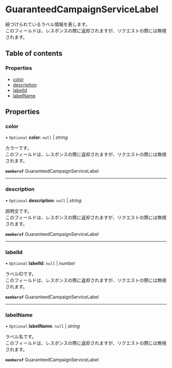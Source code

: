 # GuaranteedCampaignServiceLabel


<div lang=\"ja\"> 紐づけられているラベル情報を表します。<br> このフィールドは、レスポンスの際に返却されますが、リクエストの際には無視されます。 </div> 

## Table of contents

### Properties

- [color](guaranteedcampaignservicelabel.md#color)
- [description](guaranteedcampaignservicelabel.md#description)
- [labelId](guaranteedcampaignservicelabel.md#labelid)
- [labelName](guaranteedcampaignservicelabel.md#labelname)

## Properties

### color

• `Optional` **color**: ``null`` \| *string*

<div lang=\"ja\"> カラーです。<br> このフィールドは、レスポンスの際に返却されますが、リクエストの際には無視されます。 </div> 

**`memberof`** GuaranteedCampaignServiceLabel

___

### description

• `Optional` **description**: ``null`` \| *string*

<div lang=\"ja\"> 説明文です。<br> このフィールドは、レスポンスの際に返却されますが、リクエストの際には無視されます。 </div> 

**`memberof`** GuaranteedCampaignServiceLabel

___

### labelId

• `Optional` **labelId**: ``null`` \| *number*

<div lang=\"ja\"> ラベルIDです。<br> このフィールドは、レスポンスの際に返却されますが、リクエストの際には無視されます。 </div> 

**`memberof`** GuaranteedCampaignServiceLabel

___

### labelName

• `Optional` **labelName**: ``null`` \| *string*

<div lang=\"ja\"> ラベル名です。<br> このフィールドは、レスポンスの際に返却されますが、リクエストの際には無視されます。 </div> 

**`memberof`** GuaranteedCampaignServiceLabel
